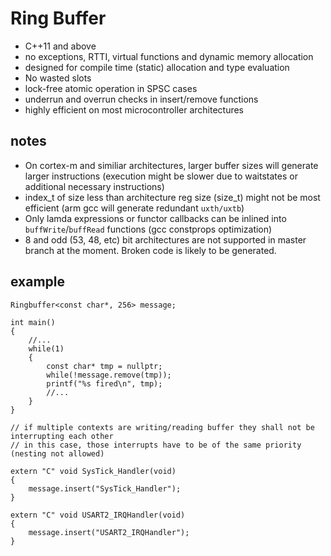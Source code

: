 # Ring Buffer

- C++11 and above
- no exceptions, RTTI, virtual functions and dynamic memory allocation
- designed for compile time (static) allocation and type evaluation
- No wasted slots
- lock-free atomic operation in SPSC cases
- underrun and overrun checks in insert/remove functions
- highly efficient on most microcontroller architectures

## notes

- On cortex-m and similiar architectures, larger buffer sizes will generate larger instructions (execution might be slower due to waitstates or additional necessary instructions)
- index_t of size less than architecture reg size (size_t) might not be most efficient (arm gcc will generate redundant `uxth/uxtb`)
- Only lamda expressions or functor callbacks can be inlined into `buffWrite`/`buffRead` functions (gcc constprops optimization) 
- 8 and odd (53, 48, etc) bit architectures are not supported in master branch at the moment. Broken code is likely to be generated.

## example

```
Ringbuffer<const char*, 256> message;

int main()
{
	//...
	while(1)
	{
		const char* tmp = nullptr;
		while(!message.remove(tmp));
		printf("%s fired\n", tmp);
		//...
	}
}

// if multiple contexts are writing/reading buffer they shall not be interrupting each other 
// in this case, those interrupts have to be of the same priority (nesting not allowed) 

extern "C" void SysTick_Handler(void)
{
	message.insert("SysTick_Handler");
}

extern "C" void USART2_IRQHandler(void)
{
	message.insert("USART2_IRQHandler");
}
```